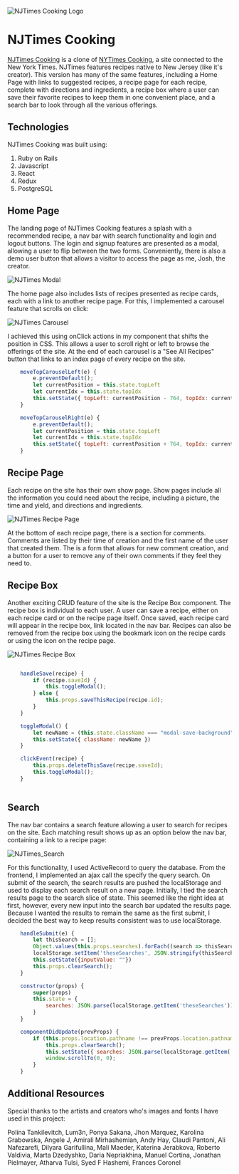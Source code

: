 ![NJTimes Cooking Logo](https://github.com/joshkohane/NJTimesCooking/blob/master/app/assets/images/logo_screenshot2.png)

# NJTimes Cooking

[NJTimes Cooking](https://njtimescooking.herokuapp.com/?#/") is a clone of [NYTimes Cooking](https://cooking.nytimes.com/"), a site connected to the New York Times. NJTimes features recipes native to New Jersey (like it's creator). This version has many of the same features, including a Home Page with links to suggested recipes, a recipe page for each recipe, complete with directions and ingredients, a recipe box where a user can save their favorite recipes to keep them in one convenient place, and a search bar to look through all the various offerings. 

## Technologies
NJTimes Cooking was built using:
1. Ruby on Rails
2. Javascript
3. React
4. Redux
5. PostgreSQL

## Home Page
The landing page of NJTimes Cooking features a splash with a recommended recipe, a nav bar with search functionality and login and logout buttons. The login and signup features are presented as a modal, allowing a user to flip between the two forms. Conveniently, there is also a demo user button that allows a visitor to access the page as me, Josh, the creator.

![NJTimes Modal](https://github.com/joshkohane/NJTimesCooking/blob/master/app/assets/images/modal_screenshot.png)


The home page also includes lists of recipes presented as recipe cards, each with a link to another recipe page. For this, I implemented a carousel feature that scrolls on click:

![NJTimes Carousel](https://github.com/joshkohane/NJTimesCooking/blob/master/app/assets/images/carousel_screenshot.png)

I achieved this using onClick actions in my component that shifts the position in CSS. This allows a user to scroll right or left to browse the offerings of the site. At the end of each carousel is a "See All Recipes" button that links to an index page of every recipe on the site.

```javascript
    moveTopCarouselLeft(e) {
        e.preventDefault();
        let currentPosition = this.state.topLeft
        let currentIdx = this.state.topIdx
        this.setState({ topLeft: currentPosition - 764, topIdx: currentIdx + 4 })
    }

    moveTopCarouselRight(e) {
        e.preventDefault();
        let currentPosition = this.state.topLeft
        let currentIdx = this.state.topIdx
        this.setState({ topLeft: currentPosition + 764, topIdx: currentIdx - 4 })
    }
```

## Recipe Page

Each recipe on the site has their own show page. Show pages include all the information you could need about the recipe, including a picture, the time and yield, and directions and ingredients.

![NJTimes Recipe Page](https://github.com/joshkohane/NJTimesCooking/blob/master/app/assets/images/recipe_page_screenshot.png)

At the bottom of each recipe page, there is a section for comments. Comments are listed by their time of creation and the first name of the user that created them. The is a form that allows for new comment creation, and a button for a user to remove any of their own comments if they feel they need to.

## Recipe Box

Another exciting CRUD feature of the site is the Recipe Box component. The recipe box is individual to each user. A user can save a recipe, either on each recipe card or on the recipe page itself. Once saved, each recipe card will appear in the recipe box, link located in the nav bar. Recipes can also be removed from the recipe box using the bookmark icon on the recipe cards or using the icon on the recipe page.

![NJTimes Recipe Box](https://github.com/joshkohane/NJTimesCooking/blob/master/app/assets/images/saved_screenshot.png)

```javascript

    handleSave(recipe) {
        if (recipe.saveId) {
            this.toggleModal();
        } else {
            this.props.saveThisRecipe(recipe.id);
        }
    }

    toggleModal() {
        let newName = (this.state.className === "modal-save-background") ? "modal-save-background-closed" : "modal-save-background"
        this.setState({ className: newName })
    }

    clickEvent(recipe) {
        this.props.deleteThisSave(recipe.saveId);
        this.toggleModal();
    }
   
```

## Search

The nav bar contains a search feature allowing a user to search for recipes on the site. Each matching result shows up as an option below the nav bar, containing a link to a recipe page:

![NJTimes_Search](https://github.com/joshkohane/NJTimesCooking/blob/master/app/assets/images/search_screenshot.png)

For this functionality, I used ActiveRecord to query the database. From the frontend, I implemented an ajax call the specify the query search. On submit of the search, the search results are pushed the localStorage and used to display each search result on a new page. Initially, I tied the search results page to the search slice of state. This seemed like the right idea at first, however, every new input into the search bar updated the results page. Because I wanted the results to remain the same as the first submit, I decided the best way to keep results consistent was to use localStorage.

```javascript
    handleSubmit(e) {
        let thisSearch = [];
        Object.values(this.props.searches).forEach((search => thisSearch.push(search)));
        localStorage.setItem('theseSearches', JSON.stringify(thisSearch))
        this.setState({inputValue: ""})
        this.props.clearSearch();
    } 
```

```javascript
    constructor(props) {
        super(props)
        this.state = {
            searches: JSON.parse(localStorage.getItem('theseSearches')),
        }
    }

    componentDidUpdate(prevProps) {
        if (this.props.location.pathname !== prevProps.location.pathname) {
            this.props.clearSearch();
            this.setState({ searches: JSON.parse(localStorage.getItem('theseSearches'))});
            window.scrollTo(0, 0);
        }
    }
```

## Additional Resources
Special thanks to the artists and creators who's images and fonts I have used in this project:

Polina Tankilevitch, Lum3n, Ponya Sakana, Jhon Marquez, Karolina Grabowska, Angele J, Amirali Mirhashemian, Andy Hay, Claudi Pantoni, Ali Nafezarefi, Dilyara Garifullina, Mali Maeder, Katerina Jerabkova, Roberto Valdivia, Marta Dzedyshko, Daria Nepriakhina, Manuel Cortina, Jonathan Pielmayer, Atharva Tulsi, Syed F Hashemi, Frances Coronel
